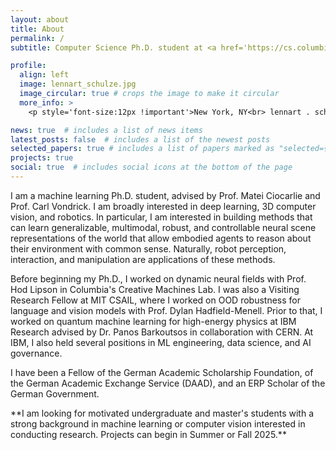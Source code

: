 ```yaml
---
layout: about
title: About
permalink: /
subtitle: Computer Science Ph.D. student at <a href='https://cs.columbia.edu'>Columbia University</a>.

profile:
  align: left
  image: lennart_schulze.jpg
  image_circular: true # crops the image to make it circular
  more_info: >
    <p style='font-size:12px !important'>New York, NY<br> lennart . schulze [ät] columbia.edu </p>

news: true  # includes a list of news items
latest_posts: false  # includes a list of the newest posts
selected_papers: true # includes a list of papers marked as "selected={true}"
projects: true
social: true  # includes social icons at the bottom of the page
---
```


I am a machine learning Ph.D. student, advised by Prof. Matei Ciocarlie and Prof. Carl Vondrick. I am broadly interested in deep learning, 3D computer vision, and robotics. In particular, I am interested in building methods that can learn generalizable, multimodal, robust, and controllable neural scene representations of the world that allow embodied agents to reason about their environment with common sense. Naturally, robot perception, interaction, and manipulation are applications of these methods.

Before beginning my Ph.D., I worked on dynamic neural fields with Prof. Hod Lipson in Columbia's Creative Machines Lab.
I was also a Visiting Research Fellow at MIT CSAIL, where I worked on OOD robustness for language and vision models with Prof. Dylan Hadfield-Menell. Prior to that, I worked on quantum machine learning for high-energy physics at IBM Research advised by Dr. Panos Barkoutsos in collaboration with CERN. At IBM, I also held several positions in ML engineering, data science, and AI governance.

I have been a Fellow of the German Academic Scholarship Foundation, of the German Academic Exchange Service (DAAD), and an ERP Scholar of the German Government. 

<p style='text-color:#fc9803'>**I am looking for motivated undergraduate and master's students with a strong background in machine learning or computer vision interested in conducting research. Projects can begin in Summer or Fall 2025.**</p>

<!--Write your biography here. Tell the world about yourself. Link to your favorite [subreddit](http://reddit.com). You can put a picture in, too. The code is already in, just name your picture `prof_pic.jpg` and put it in the `img/` folder.

// Put your address / P.O. box / other info right below your picture. You can also disable any of these elements by editing `profile` property of the YAML header of your `_pages/about.md`. Edit `_bibliography/papers.bib` and Jekyll will render your [publications page](/al-folio/publications/) automatically.

// Link to your social media connections, too. This theme is set up to use [Font Awesome icons](http://fortawesome.github.io/Font-Awesome/) and [Academicons](https://jpswalsh.github.io/academicons/), like the ones below. Add your Facebook, Twitter, LinkedIn, Google Scholar, or just disable all of them.-->
